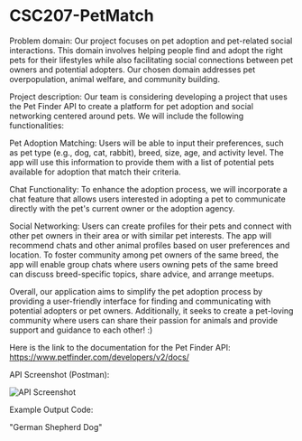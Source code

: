 # CSC207-PetMatch
Problem domain:
Our project focuses on pet adoption and pet-related social interactions. This domain involves helping people find and adopt the right pets for their lifestyles while also facilitating social connections between pet owners and potential adopters. Our chosen domain addresses pet overpopulation, animal welfare, and community building.

Project description: 
Our team is considering developing a project that uses the Pet Finder API to create a platform for pet adoption and social networking centered around pets. We will include the following functionalities:

Pet Adoption Matching: Users will be able to input their preferences, such as pet type (e.g., dog, cat, rabbit), breed, size, age, and activity level. The app will use this information to provide them with a list of potential pets available for adoption that match their criteria.

Chat Functionality: To enhance the adoption process, we will incorporate a chat feature that allows users interested in adopting a pet to communicate directly with the pet's current owner or the adoption agency. 

Social Networking: Users can create profiles for their pets and connect with other pet owners in their area or with similar pet interests. The app will recommend chats and other animal profiles based on user preferences and location. To foster community among pet owners of the same breed, the app will enable group chats where users owning pets of the same breed can discuss breed-specific topics, share advice, and arrange meetups.

Overall, our application aims to simplify the pet adoption process by providing a user-friendly interface for finding and communicating with potential adopters or pet owners. Additionally, it seeks to create a pet-loving community where users can share their passion for animals and provide support and guidance to each other! :)

Here is the link to the documentation for the Pet Finder API: https://www.petfinder.com/developers/v2/docs/

API Screenshot (Postman):

![API Screenshot](https://github.com/Viceu/CSC207-PetMatch/assets/144386124/fc899a3f-5f6e-47c6-b49e-4e4b8fe3631e)

Example Output Code:

"German Shepherd Dog"
